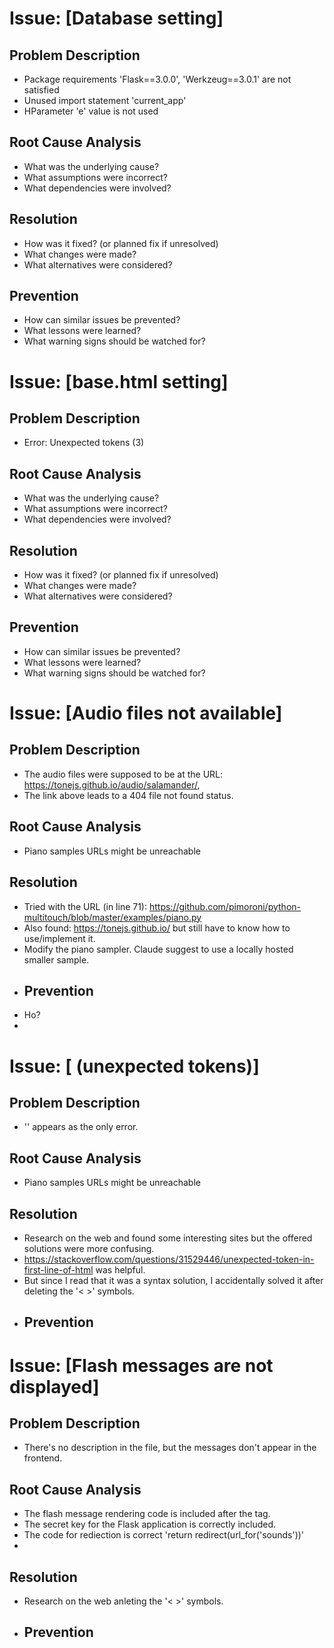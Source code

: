 # Issue: [Database setting]

## Problem Description
- Package requirements 'Flask==3.0.0', 'Werkzeug==3.0.1' are not satisfied
- Unused import statement 'current_app'
- HParameter 'e' value is not used
## Root Cause Analysis
- What was the underlying cause?
- What assumptions were incorrect?
- What dependencies were involved?
## Resolution
- How was it fixed? (or planned fix if unresolved)
- What changes were made?
- What alternatives were considered?
## Prevention
- How can similar issues be prevented?
- What lessons were learned?
- What warning signs should be watched for?

# Issue: [base.html setting]

## Problem Description
- Error: Unexpected tokens (3)
## Root Cause Analysis
- What was the underlying cause?
- What assumptions were incorrect?
- What dependencies were involved?
## Resolution
- How was it fixed? (or planned fix if unresolved)
- What changes were made?
- What alternatives were considered?
## Prevention
- How can similar issues be prevented?
- What lessons were learned?
- What warning signs should be watched for?

# Issue: [Audio files not available]
## Problem Description
- The audio files were supposed to be at the URL: https://tonejs.github.io/audio/salamander/, 
- The link above leads to a 404 file not found status.
## Root Cause Analysis
- Piano samples URLs might be unreachable
## Resolution
- Tried with the URL (in line 71): https://github.com/pimoroni/python-multitouch/blob/master/examples/piano.py
- Also found: https://tonejs.github.io/ but still have to know how to use/implement it.
- Modify the piano sampler. Claude suggest to use a locally hosted smaller sample.
- ## Prevention
- Ho?
- 
# Issue: [<!DOCTYPE html> (unexpected tokens)]
## Problem Description
- '<!DOCTYPE html>' appears as the only error.
## Root Cause Analysis
- Piano samples URLs might be unreachable
## Resolution
- Research on the web and found some interesting sites but the offered solutions were more confusing.
- https://stackoverflow.com/questions/31529446/unexpected-token-in-first-line-of-html was helpful.
- But since I read that it was a syntax solution, I accidentally solved it after deleting the '< >' symbols.
- ## Prevention

# Issue: [Flash messages are not displayed]
## Problem Description
- There's no description in the file, but the messages don't appear in the frontend.
## Root Cause Analysis
- The flash message rendering code is included after the <body> tag.
- The secret key for the Flask application is correctly included.
- The code for rediection is correct 'return redirect(url_for('sounds'))'
- 
## Resolution
- Research on the web anleting the '< >' symbols.
- ## Prevention